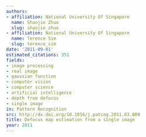 ```yaml
---
authors:
- affiliation: National University Of Singapore
  name: Shaojie Zhuo
  slug: shaojie_zhuo
- affiliation: National University Of Singapore
  name: Terence Sim
  slug: terence_sim
date: '2011-09-01'
estimated_citations: 351
fields:
- image processing
- real image
- gaussian function
- computer vision
- computer science
- artificial intelligence
- depth from defocus
- single image
in: Pattern Recognition
src: http://dx.doi.org/10.1016/j.patcog.2011.03.009
title: Defocus map estimation from a single image
year: 2011
---
```

